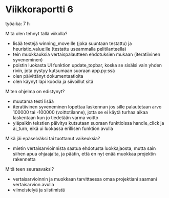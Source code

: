# Viikkoraportti 6

työaika: 7 h

Mitä olen tehnyt tällä viikolla?

- lisää testejä winning_move:lle (joka suuntaan testattu) ja heuristic_value:lle (testattu useammalla pelitilanteella)
- tein muokkauksia vertaispalautteen ehdotuksien mukaan (iteratiivinen syveneminen)
- poistin luokasta UI funktion update_topbar, koska se sisälsi vain yhden rivin, jota pystyy kutsumaan suoraan app.py:ssä
- olen päivittänyt dokumentaatioita
- olen käynyt läpi koodia ja siivoillut sitä

Miten ohjelma on edistynyt?

- muutama testi lisää
- iteratiivinen syveneminen lopettaa laskennan jos sille palautetaan arvo 100000 tai -100000 (voittotilanne), jotta se ei käytä turhaa aikaa laskentaan kun jo tiedetään varma voitto
- yläpalkin tekstien päivitys kutsutaan suoraan funktioissa handle_click ja ai_turn, eikä ui luokassa erillisen funktion avulla

Mikä jäi epäselväksi tai tuottanut vaikeuksia?

- mietin vertaisarvioinnista saatua ehdotusta luokkajaosta, mutta sain siihen apua ohjaajalta, ja päätin, että en nyt enää muokkaa projektin rakennetta

Mitä teen seuraavaksi?

- vertaisarvioinnin ja muokkaan tarvittaessa omaa projektiani saamani vertaisarvion avulla
- viimeistelyä ja siistimistä
